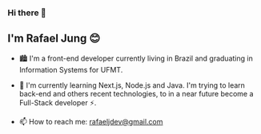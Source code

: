 ### Hi there 👋
## I'm Rafael Jung 😊

- 🏙️ I'm a front-end developer currently living in Brazil and graduating in Information Systems for UFMT.

- 🌱 I'm currently learning Next.js, Node.js and Java. I'm trying to learn back-end and others recent technologies, to in a near future become a Full-Stack developer ⚡.


- 📫 How to reach me: rafaeljdev@gmail.com
<!--
**RafaelJungDev/RafaelJungDev** is a ✨ _special_ ✨ repository because its `README.md` (this file) appears on your GitHub profile.

Here are some ideas to get you started:

- 🔭 I’m currently working on ...
- 🌱 I’m currently learning ...
- 👯 I’m looking to collaborate on ...
- 🤔 I’m looking for help with ...
- 💬 Ask me about ...
- 📫 How to reach me: ...
- 😄 Pronouns: ...
- ⚡ Fun fact: ...
-->
